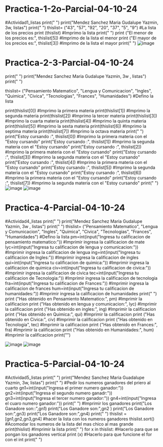 # Practica-1-2o-Parcial-04-10-24
#Actividad1_listas
print(" ")
print("Mendez Sanchez Maria Gudalupe Yazmin, 3w, listas")
print(" ")
thislist= ("43", "57", "92", "20", "37", "5", "9")     #La lista de los precios
print (thislist)                                       #Imprimo la lista
print(" ")
print ("El menor de los precios es:", thislist[5])     #Imprimo de la lista el menor
print ("El mayor de los precios es:", thislist[3])     #Imprimo de la lista el mayor
print(" ")
![image](https://github.com/user-attachments/assets/7141475e-3b27-4077-b0f8-3fe18a6c4d9d)

# Practica-2-3-Parcial-04-10-24
print(" ")
print("Mendez Sanchez Maria Gudalupe Yazmin, 3w , listas")
print(" ")

thislist= ("Pensamiento Matematico", "Lengua y Comunicacion", "Ingles", "Quimica", "Civica", "Tecnologias", "Frances", "Humanidades")  #Defino la lista

print(thislist[0])   #Imprimo la primera materia
print(thislist[1])   #Imprimo la segunda materia
print(thislist[2])   #Imprimo la tercer materia
print(thislist[3])   #Imprimo la cuarta materia
print(thislist[4])   #Imprimo la quinta materia
print(thislist[5])   #Imprimo la sexta materia
print(thislist[6])   #Imprimo la septima materia
print(thislist[7])   #Imprimo la octava materia
print(" ")
print("Estoy cursando :", thislist[0])   #Imprimo la primera materia con el "Estoy cursando"
print("Estoy cursando :", thislist[1])   #Imprimo la segunda materia con el "Estoy cursando"
print("Estoy cursando :", thislist[2])   #Imprimo la primera materia con el "Estoy cursando"
print("Estoy cursando :", thislist[3])   #Imprimo la segunda materia con el "Estoy cursando"
print("Estoy cursando :", thislist[4])   #Imprimo la primera materia con el "Estoy cursando"
print("Estoy cursando :", thislist[5])   #Imprimo la segunda materia con el "Estoy cursando"
print("Estoy cursando :", thislist[6])   #Imprimo la primera materia con el "Estoy cursando"
print("Estoy cursando :", thislist[7])   #Imprimo la segunda materia con el "Estoy cursando"
print(" ")
![image](https://github.com/user-attachments/assets/644e0c2e-0e76-4637-b82b-678f6678066a)
![image](https://github.com/user-attachments/assets/87eb3a32-b3a0-4fcf-a626-b8a6d0860e0b)

# Practica-4-Parcial-04-10-24
#Actividad4_listas
print(" ")
print("Mendez Sanchez Maria Gudalupe Yazmin, 3w , listas")
print(" ")
thislist= ("Pensamiento Matematico", "Lengua y Comunicacion", "Ingles", "Quimica", "Civica", "Tecnologias", "Frances", "Humanidades")  #Defino la lista
pm=int(input("Ingresa tu calificacion de pensamiento matematico:"))     #Imprimir ingresa la calificacion de mate
lyc=int(input("Ingresa tu calificacion de lengua y comunicacion:"))     #Imprimir ingresa la calificacion de lengua
ing=int(input("Ingresa tu calificacion de Ingles:"))                     #Imprimir ingresa la calificacion de ingles
qui=int(input("Ingresa tu calificacion de quimica:"))                    #Imprimir ingresa la calificacion de quimica
civ=int(input("Ingresa tu calificacion de civica:"))                     #Imprimir ingresa la calificacion de civica
tec=int(input("Ingresa tu calificacion de Tecnologia:"))                 #Imprimir ingresa la calificacion de tecnologia
fra=int(input("Ingresa tu calificacion de Frances:"))                    #Imprimir ingresa la calificacion de frances
hum=int(input("Ingresa tu calificacion de humanidades:"))                #Imprimir ingresa la calificacion de humanidades
print(" ")
print ("Has obtenido en Pensamiento Matematico:", pm)             #Imprimir la calificacion
print ("Has obtenido en lengua y comunicacion:", lyc)             #Imprimir la calificacion
print ("Has obtenido en ingles:", ing)                             #Imprimir la calificacion
print ("Has obtenido en Quimica:", qui)                            #Imprimir la calificacion
print ("Has obtenido en Civica:", civ)                             #Imprimir la calificacion
print ("Has obtenido en Tecnologia", tec)                         #Imprimir la calificacion
print ("Has obtenido en Frances:", fra)                            #Imprimir la calificacion
print ("Has obtenido en Humanidades:", hum)                        #Imprimir la calificacion
print("")

![image](https://github.com/user-attachments/assets/2a6430c2-422e-4122-8873-59734cf6b315)
![image](https://github.com/user-attachments/assets/e94aab2e-7fe6-41ef-9b47-ac5594f5b1b9)

# Practica-5-Parcial-04-10-24
#Actividad5_listas
print(" ")
print("Mendez Sanchez Maria Guadalupe Yazmin, 3w, listas")
print(" ") 
#Pedir los numeros ganadores del priero al cuarto
gn1=int(input("lngresa el primer numero ganador:"))
gn2=int(input("Ingresa el segundo numero ganadr:"))
gn3=int(input("Ingresa el tercer numero ganador:"))
gn4=int(input("Ingresa el cuaro numero ganador:"))
print(" ")
#Imprimir los ganadores
print("Los Ganadore son::",gn1)
print("Los Ganadore son:",gn2 )
print("Los Ganadore son:",gn3)
print("Los Ganadore son:",gn4)
print(" ")
thislist =[gn1,gn2,gn3,gn4]    #hacer la lista con los numeros ganadores
thislist.sort()                #Acomodar los numeros de la lista del mas chico al mas grande
print(thislist)                #Imprimir la lista
print(" ")
for x in thislist:             #Hacerlo para que se pongan los ganadores vertical
    print (x)                  #Hacerlo para que funcione el for con el int
print(" ")


